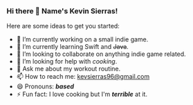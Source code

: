 ### Hi there 👋 Name's Kevin Sierras!

Here are some ideas to get you started:

- 🔭 I’m currently working on a small indie game.
- 🌱 I’m currently learning Swift and ~~Java~~.
- 👯 I’m looking to collaborate on anything indie game related. 
- 🤔 I’m looking for help with _cooking_.
- 💬 Ask me about my workout routine.
- 📫 How to reach me: kevsierras96@gmail.com
- 😄 Pronouns: **_based_**
- ⚡ Fun fact: I love cooking but I'm ***terrible*** at it.
